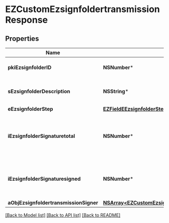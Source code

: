 # EZCustomEzsignfoldertransmissionResponse

## Properties
Name | Type | Description | Notes
------------ | ------------- | ------------- | -------------
**pkiEzsignfolderID** | **NSNumber*** | The unique ID of the Ezsignfolder | 
**sEzsignfolderDescription** | **NSString*** | The description of the Ezsignfolder | 
**eEzsignfolderStep** | [**EZFieldEEzsignfolderStep***](EZFieldEEzsignfolderStep.md) |  | 
**iEzsignfolderSignaturetotal** | **NSNumber*** | The number of total signatures that were requested in the Ezsignfolder | 
**iEzsignfolderSignaturesigned** | **NSNumber*** | The number of signatures that were signed in the Ezsignfolder. | 
**aObjEzsignfoldertransmissionSigner** | [**NSArray&lt;EZCustomEzsignfoldertransmissionSignerResponse&gt;***](EZCustomEzsignfoldertransmissionSignerResponse.md) |  | 

[[Back to Model list]](../README.md#documentation-for-models) [[Back to API list]](../README.md#documentation-for-api-endpoints) [[Back to README]](../README.md)


